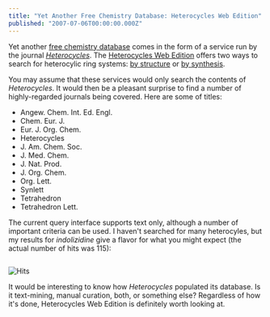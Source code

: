 ```yaml
---
title: "Yet Another Free Chemistry Database: Heterocycles Web Edition"
published: "2007-07-06T00:00:00.000Z"
---
```


Yet another [free chemistry database](http://depth-first.com/articles/2007/01/24/thirty-two-free-chemistry-databases) comes in the form of a service run by the journal [*Heterocycles*](https://www2.heterocycles.jp). The [Heterocycles Web Edition](https://www2.heterocycles.jp/journal/index.html) offers two ways to search for heterocylic ring systems: [by structure](https://www2.heterocycles.jp/FMPro?-db=gate.fp5&-format=/w2/structure.html&-view) or [by synthesis](https://www2.heterocycles.jp/FMPro?-db=gate.fp5&-format=/w2/synthesis.html&-view).

You may assume that these services would only search the contents of *Heterocycles*. It would then be a pleasant surprise to find a number of highly-regarded journals being covered. Here are some of titles:

-  Angew. Chem. Int. Ed. Engl.
-  Chem. Eur. J.
-  Eur. J. Org. Chem.
-  Heterocycles
-  J. Am. Chem. Soc.
-  J. Med. Chem.
-  J. Nat. Prod. 
-  J. Org. Chem.
-  Org. Lett.
-  Synlett
-  Tetrahedron
-  Tetrahedron Lett.

The current query interface supports text only, although a number of important criteria can be used. I haven't searched for many heterocyles, but my results for *indolizidine* give a flavor for what you might expect (the actual number of hits was 115):

<center><img src=""></img></center>

![Hits](/images/posts/20070706/screenshot.png "Hits")

It would be interesting to know how *Heterocycles* populated its database. Is it text-mining, manual curation, both, or something else? Regardless of how it's done, Heterocycles Web Edition is definitely worth looking at.